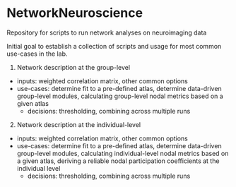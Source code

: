 # NetworkNeuroscience
Repository for scripts to run network analyses on neuroimaging data

Initial goal to establish a collection of scripts and usage for most common use-cases in the lab.

1. Network description at the group-level
  - inputs: weighted correlation matrix, other common options 
  - use-cases: determine fit to a pre-defined atlas, determine data-driven group-level modules, calculating group-level nodal metrics based on a given atlas 
    - decisions: thresholding, combining across multiple runs

2. Network description at the individual-level
  - inputs: weighted correlation matrix, other common options 
  - use-cases: determine fit to a pre-defined atlas, determine data-driven group-level modules, calculating individual-level nodal metrics based on a given atlas, deriving a reliable nodal participation coefficients at the individual level
     - decisions: thresholding, combining across multiple runs

